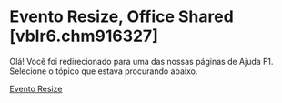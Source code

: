 
# Evento Resize, Office Shared [vblr6.chm916327]

Olá! Você foi redirecionado para uma das nossas páginas de Ajuda F1. Selecione o tópico que estava procurando abaixo.

[Evento Resize](http://msdn.microsoft.com/library/d7ea6a67-1d51-0dee-0b23-19ca748557ea%28Office.15%29.aspx)
